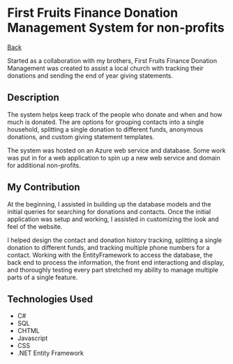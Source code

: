 <link rel="stylesheet" href="../assets/css/main.css">

<div class="group" markdown="1">

# First Fruits Finance Donation Management System for non-profits
[Back](../README.md)

Started as a collaboration with my brothers, First Fruits Finance Donation Management was created to assist a local church with tracking their donations and sending the end of year giving statements.

</div>

<div class="group" markdown="1">

## Description
The system helps keep track of the people who donate and when and how much is donated. The are options for grouping contacts into a single household, splitting a single donation to different funds, anonymous donations, and custom giving statement templates.

The system was hosted on an Azure web service and database. Some work was put in for a web application to spin up a new web service and domain for additional non-profits.

</div>

<div class="group" markdown="1">

## My Contribution
At the beginning, I assisted in building up the database models and the initial queries for searching for donations and contacts. Once the initial application was setup and working, I assisted in customizing the look and feel of the website.

I helped design the contact and donation history tracking, splitting a single donation to different funds, and tracking multiple phone numbers for a contact. Working with the EntityFramework to access the database, the back end to process the information, the front end interactiong and display, and thoroughly testing every part stretched my ability to manage multiple parts of a single feature.

</div>

<div class="group" markdown="1">

## Technologies Used
* C#
* SQL
* CHTML
* Javascript
* CSS
* .NET Entity Framework

</div>